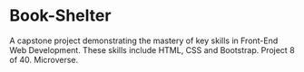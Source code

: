 # Book-Shelter
A capstone project demonstrating the mastery of key skills in Front-End Web Development. These skills include HTML, CSS and Bootstrap. Project 8 of 40. Microverse.

